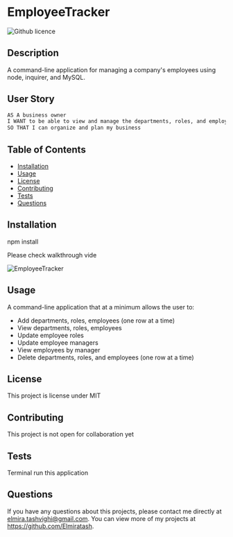 # EmployeeTracker

![Github licence](http://img.shields.io/badge/license-MIT-blue.svg)

## Description

A command-line application for managing a company's employees using node, inquirer, and MySQL.

## User Story

```md
AS A business owner
I WANT to be able to view and manage the departments, roles, and employees in my company
SO THAT I can organize and plan my business
```

## Table of Contents

- [Installation](#installation)
- [Usage](#usage)
- [License](#license)
- [Contributing](#contributing)
- [Tests](#tests)
- [Questions](#questions)

## Installation

npm install

Please check walkthrough vide

![EmployeeTracker](https://watch.screencastify.com/v/kLZSsLIbYw52t6z8iupC)


## Usage

A command-line application that at a minimum allows the user to:

- Add departments, roles, employees (one row at a time)
- View departments, roles, employees
- Update employee roles
- Update employee managers
- View employees by manager
- Delete departments, roles, and employees (one row at a time)

## License

This project is license under MIT

## Contributing

This project is not open for collaboration yet

## Tests

Terminal run this application

## Questions

If you have any questions about this projects, please contact me directly at elmira.tashvighi@gmail.com.
You can view more of my projects at https://github.com/Elmiratash.
